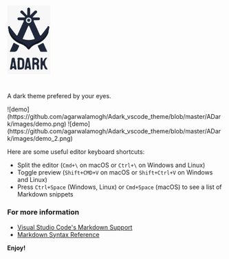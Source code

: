 <p aligh="center">
<img alt="Adark_Logo" src="https://github.com/agarwalamogh/Adark_vscode_theme/blob/master/ADark/images/logo1.png" width="100"/>
</p>
<h1 aligh="center">
</h1>
<p aligh="center">
A dark theme prefered by your eyes.
</p>
![demo](https://github.com/agarwalamogh/Adark_vscode_theme/blob/master/ADark/images/demo.png)
![demo](https://github.com/agarwalamogh/Adark_vscode_theme/blob/master/ADark/images/demo_2.png)

  Here are some useful editor keyboard shortcuts:

* Split the editor (`Cmd+\` on macOS or `Ctrl+\` on Windows and Linux)
* Toggle preview (`Shift+CMD+V` on macOS or `Shift+Ctrl+V` on Windows and Linux)
* Press `Ctrl+Space` (Windows, Linux) or `Cmd+Space` (macOS) to see a list of Markdown snippets

### For more information
* [Visual Studio Code's Markdown Support](http://code.visualstudio.com/docs/languages/markdown)
* [Markdown Syntax Reference](https://help.github.com/articles/markdown-basics/)

**Enjoy!**
